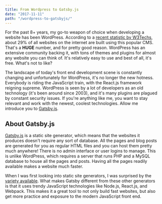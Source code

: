 ```yaml
---
title: From Wordpress to Gatsby.js
date: "2017-11-11"
path: "/wordpress-to-gatsbyjs/"
---
```


For the past 8+ years, my go-to weapon of choice when developing a website has been WordPress. According to a [recent statistic by W3Techs](https://w3techs.com/technologies/details/cm-wordpress/all/all), about 29% of all websites on the internet are built using this popular CMS. That's a **HUGE** number, and for pretty good reason. WordPress has an extensive community backing it, with tons of themes and plugins for almost any website you can think of. It's relatively easy to use and best of all, it's free. What's not to like?

The landscape of today's front end development scene is constantly changing and unfortunately for WordPress, it's no longer the new hotness. Everybody is riding the JavaScript train, with the React.js framework reigning supreme. WordPress is seen by a lot of developers as an old technology (it's been around since 2003), and it's many plugins are plagued by constant security issues. If you're anything like me, you want to stay relevant and work with the newest, coolest technologies. Allow me introduce you to [Gatsby.js](https://www.gatsbyjs.org/).

<h2 class="mt-5 mb-3">About Gatsby.js</h2>

[Gatsby.js](https://www.gatsbyjs.org/) is a static site generator, which means that the websites it produces doesn't require any sort of database. All the pages and blog posts are generated for you as regular HTML files and you can host them pretty much anywhere! There is no admin interface or user logins to manage. This is unlike WordPress, which requires a server that runs PHP and a MySQL database to house all the pages and posts. Having all the pages readily available makes a website much faster.

When I was first looking into static site generators, I was surprised by the [variety available](https://www.staticgen.com/). What makes Gatsby different from these other generators is that it uses trendy JavaScript technologies like Node.js, React.js, and Webpack. This makes it a great tool to not only build fast websites, but also get more practice and exposure to the modern JavaScript front end.